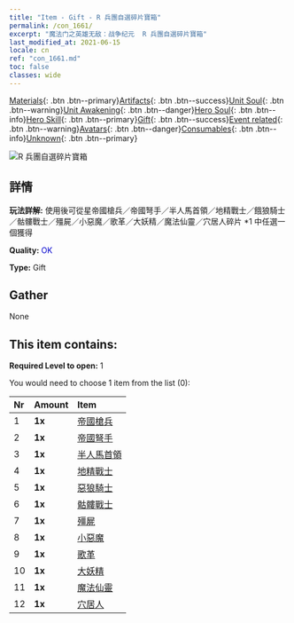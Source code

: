 ```yaml
---
title: "Item - Gift - R 兵團自選碎片寶箱"
permalink: /con_1661/
excerpt: "魔法门之英雄无敌：战争纪元  R 兵團自選碎片寶箱"
last_modified_at: 2021-06-15
locale: cn
ref: "con_1661.md"
toc: false
classes: wide
---
```

 [Materials](/ItemsCN/){: .btn .btn--primary}[Artifacts](/ItemsCN/Artifacts/){: .btn .btn--success}[Unit Soul](/ItemsCN/UnitSoul/){: .btn .btn--warning}[Unit Awakening](/ItemsCN/UnitAwakening/){: .btn .btn--danger}[Hero Soul](/ItemsCN/HeroSoul/){: .btn .btn--info}[Hero Skill](/ItemsCN/HeroSkill/){: .btn .btn--primary}[Gift](/ItemsCN/Gift/){: .btn .btn--success}[Event related](/ItemsCN/Events/){: .btn .btn--warning}[Avatars](/ItemsCN/Avatars/){: .btn .btn--danger}[Consumables](/ItemsCN/Consumables/){: .btn .btn--info}[Unknown](/ItemsCN/Unknown/){: .btn .btn--primary}

 ![R 兵團自選碎片寶箱](/images/t/i_907277.png)

## 詳情
 **玩法詳解:** 使用後可從星帝國槍兵／帝國弩手／半人馬首領／地精戰士／餓狼騎士／骷髏戰士／殭屍／小惡魔／歌革／大妖精／魔法仙靈／穴居人碎片 *1 中任選一個獲得

 **Quality:** <span style="color: #0000CD">OK</span>

 **Type:** Gift

## Gather

  None

## This item contains:

 **Required Level to open:** 1

 You would need to choose 1 item from the list (0):

  | Nr | Amount |     Item    |
  |:---|:-------|:------------|
  | 1 |  **1x** | [帝國槍兵](/cn/Items/unt_190/) |  | 
  | 2 |  **1x** | [帝國弩手](/cn/Items/unt_191/) |  | 
  | 3 |  **1x** | [半人馬首領](/cn/Items/unt_199/) |  | 
  | 4 |  **1x** | [地精戰士](/cn/Items/unt_217/) |  | 
  | 5 |  **1x** | [惡狼騎士](/cn/Items/unt_218/) |  | 
  | 6 |  **1x** | [骷髏戰士](/cn/Items/unt_208/) |  | 
  | 7 |  **1x** | [殭屍](/cn/Items/unt_209/) |  | 
  | 8 |  **1x** | [小惡魔](/cn/Items/unt_226/) |  | 
  | 9 |  **1x** | [歌革](/cn/Items/unt_227/) |  | 
  | 10 |  **1x** | [大妖精](/cn/Items/unt_235/) |  | 
  | 11 |  **1x** | [魔法仙靈](/cn/Items/unt_262/) |  | 
  | 12 |  **1x** | [穴居人](/cn/Items/unt_244/) |  | 
